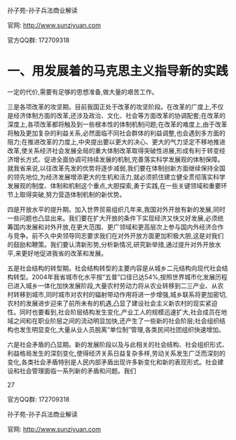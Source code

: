 孙子苑-孙子兵法商业解读

官网: http://www.sunziyuan.com

官方QQ群: 172709318

# 一、用发展着的马克思主义指导新的实践

一定的代价,需要有足够的思想准备,做大量的艰苦工作。

三是各项改革的攻坚期。目前我国正处于改革的攻坚阶段。在改革的广度上,不仅是经济体制方面的改革,还涉及政治、文化、社会等方面改革的协调配套;在改革的深度上,各项改革都将触及到一些根本性的体制机制问题;在改革的难度上,由于改革将触及更加复杂的利益关系,必然面临不同社会群体的利益调整,也会遇到多方面的阻力;在推进改革的力度上,中央提出要以更大的决心、更大的气力坚定不移地推进改革,使关系经济社会发展全局的重大体制改革取得突破性进展,形成有利于转变经济增长方式、促进全面协调可持续发展的机制,完善落实科学发展观的体制保障。就我省来说,以往改革先发的优势将逐步减弱,我们要在体制创新方面继续保持全国的领先地位,为经济发展增添更大的生机和活力,就必须抓住建立健全贯彻落实科学发展观的制度、体制和机制这个重点,大胆探索,勇于实践,在一些关键领域和重要环节上取得突破,努力营造体制机制的新优势。

四是开放水平的提升期。加入世界贸易组织几年来,我国对外开放有新的发展,同时一些问题也凸显出来。我们要在扩大开放的条件下实现经济又快又好发展,必须统筹国内发展和对外开放,在更大范围、更广领域和更高层次上参与国内外经济合作与竞争。前不久中央领导同志要求我们在对外开放方面更加积极大胆,这是对我们的鼓励和鞭策。我们要认清新形势,分析新情况,研究新举措,通过提升对外开放水平,来更好地促进我省的改革和发展。

五是社会结构的转型期。社会结构转型的主要内容是从城乡二元结构向现代社会结构转型。2004年我省城市化水平按“五普”口径已达54%,按照世界城市化发展历程已进入城乡一体化加快发展阶段,大量农村劳动力将从农业转移到二三产业、从农村转移到城市,同时城市对农村的辐射带动作用将进一步增强,城乡联系将更加密切,农村的发展进步迎来了前所未有的机遇,凸显了建设社会主义新农村的现实紧迫性。同时也要看到,社会阶层结构发生变化,产业工人的规模迅速扩大,社会成员在地域之间和在职业阶层之间的流动明显加快,还产生了一些新的社会阶层;社会组织结构也发生明显变化,大量从业人员脱离“单位制”管理,各类民间社团组织快速增加。

六是社会矛盾的凸显期。新的发展阶段以及与此相关的社会结构、社会组织形式、利益格局发生的深刻变化,使得经济关系日益复杂多样,劳动关系发生广泛而深刻的变化,各类社会矛盾特别是人民内部矛盾出现许多新变化和新的表现形式。社会建设和社会管理面临一系列新的矛盾和问题。我们

27

官方QQ群: 172709318

孙子苑-孙子兵法商业解读

官网: http://www.sunziyuan.com